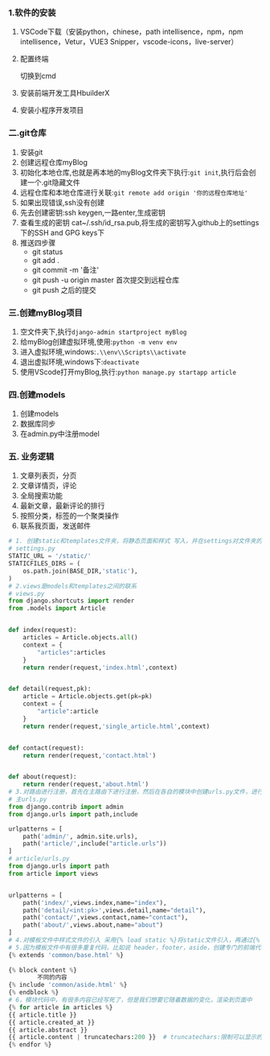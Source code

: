 ### 1.软件的安装

1. VSCode下载（安装python，chinese，path intellisence，npm，npm intellisence，Vetur，VUE3 Snipper，vscode-icons，live-server）

2. 配置终端

   切换到cmd

3. 安装前端开发工具HbuilderX

4. 安装小程序开发项目

### 二.git仓库

1. 安装git
2. 创建远程仓库myBlog
3. 初始化本地仓库,也就是再本地的myBlog文件夹下执行:`git init`,执行后会创建一个.git隐藏文件
4. 远程仓库和本地仓库进行关联:`git remote add origin '你的远程仓库地址'`
5. 如果出现错误,ssh没有创建
6. 先去创建密钥:ssh keygen,一路enter,生成密钥
7. 查看生成的密钥 cat~/.ssh/id_rsa.pub,将生成的密钥写入github上的settings下的SSH and GPG keys下
8. 推送四步骤
   - git status
   - git add .
   - git commit -m '备注'
   - git push -u origin master 首次提交到远程仓库
   - git push  之后的提交

### 三.创建myBlog项目

1. 空文件夹下,执行`django-admin startproject myBlog `
2. 给myBlog创建虚拟环境,使用:`python -m venv env `
3. 进入虚拟环境,windows:`.\\env\\Scripts\\activate`
4. 退出虚拟环境,windows下:`deactivate`
5. 使用VScode打开myBlog,执行:`python manage.py startapp article `

### 四.创建models

1. 创建models
2. 数据库同步
3. 在admin.py中注册model

### 五. 业务逻辑

1. 文章列表页，分页
2. 文章详情页，评论
3. 全局搜索功能
4. 最新文章，最新评论的排行
5. 按照分类，标签的一个聚类操作
6. 联系我页面，发送邮件

````python
# 1. 创建static和templates文件夹，将静态页面和样式 写入，并在settings对文件夹的目录进行配置
# settings.py
STATIC_URL = '/static/'
STATICFILES_DIRS = (
    os.path.join(BASE_DIR,'static'),
)
# 2.views是models和templates之间的联系
# views.py 
from django.shortcuts import render
from .models import Article


def index(request):
    articles = Article.objects.all()
    context = {
        "articles":articles
    }
    return render(request,'index.html',context)


def detail(request,pk):
    article = Article.objects.get(pk=pk)
    context = {
        "article":article
    }
    return render(request,'single_article.html',context)


def contact(request):
    return render(request,'contact.html')


def about(request):
    return render(request,'about.html')
# 3.对路由进行注册，首先在主路由下进行注册，然后在各自的模块中创建urls.py文件，进行细化注册
# 主urls.py
from django.contrib import admin
from django.urls import path,include

urlpatterns = [
    path('admin/', admin.site.urls),
    path('article/',include("article.urls"))
]
# article/urls.py
from django.urls import path
from article import views


urlpatterns = [
    path('index/',views.index,name="index"),
    path('detail/<int:pk>',views.detail,name="detail"),
    path('contact/',views.contact,name="contact"),
    path('about/',views.about,name="about")
]
# 4.对模板文件中样式文件的引入 采用{% load static %}将static文件引入，再通过{% %}引入样式文件
# 5.因为模板文件中有很多重复代码，比如说 header，footer，aside，创建专门的前端代码文件存放这些固定样式，再在不同的页面中，通过代码引入，如下
{% extends 'common/base.html' %}
	
{% block content %}
		不同的内容
{% include 'common/aside.html' %}
{% endblock %}
# 6，模块代码中，有很多内容已经写死了，但是我们想要它随着数据的变化，渲染到页面中
{% for article in articles %}
{{ article.title }}
{{ article.created_at }}
{{ article.abstract }}
{{ article.content | truncatechars:200 }}  # truncatechars:限制可以显示的字数，也可以直接在models定义模型时定义
{% endfor %}
````

